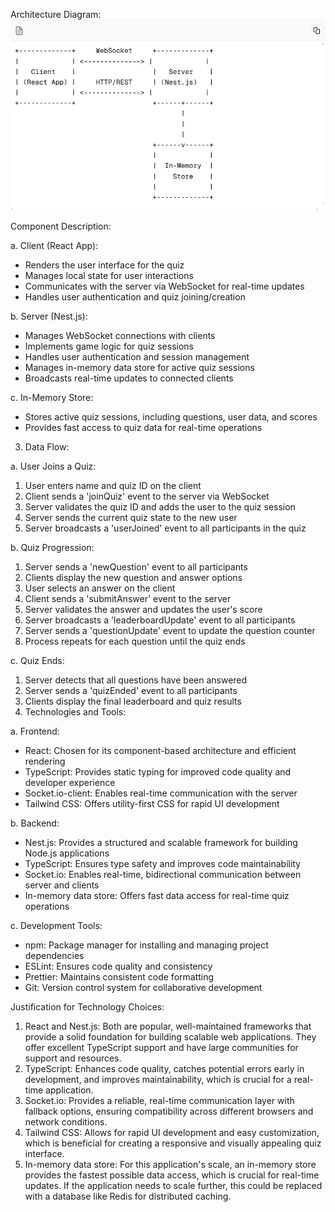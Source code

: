 Architecture Diagram:
![alt text](image.png)

Component Description:

a. Client (React App):

- Renders the user interface for the quiz
- Manages local state for user interactions
- Communicates with the server via WebSocket for real-time updates
- Handles user authentication and quiz joining/creation

b. Server (Nest.js):

- Manages WebSocket connections with clients
- Implements game logic for quiz sessions
- Handles user authentication and session management
- Manages in-memory data store for active quiz sessions
- Broadcasts real-time updates to connected clients

c. In-Memory Store:

- Stores active quiz sessions, including questions, user data, and scores
- Provides fast access to quiz data for real-time operations

3. Data Flow:

a. User Joins a Quiz:

1. User enters name and quiz ID on the client
2. Client sends a 'joinQuiz' event to the server via WebSocket
3. Server validates the quiz ID and adds the user to the quiz session
4. Server sends the current quiz state to the new user
5. Server broadcasts a 'userJoined' event to all participants in the quiz

b. Quiz Progression:

1. Server sends a 'newQuestion' event to all participants
2. Clients display the new question and answer options
3. User selects an answer on the client
4. Client sends a 'submitAnswer' event to the server
5. Server validates the answer and updates the user's score
6. Server broadcasts a 'leaderboardUpdate' event to all participants
7. Server sends a 'questionUpdate' event to update the question counter
8. Process repeats for each question until the quiz ends

c. Quiz Ends:

1. Server detects that all questions have been answered
2. Server sends a 'quizEnded' event to all participants
3. Clients display the final leaderboard and quiz results
4. Technologies and Tools:

a. Frontend:

- React: Chosen for its component-based architecture and efficient rendering
- TypeScript: Provides static typing for improved code quality and developer experience
- Socket.io-client: Enables real-time communication with the server
- Tailwind CSS: Offers utility-first CSS for rapid UI development

b. Backend:

- Nest.js: Provides a structured and scalable framework for building Node.js applications
- TypeScript: Ensures type safety and improves code maintainability
- Socket.io: Enables real-time, bidirectional communication between server and clients
- In-memory data store: Offers fast data access for real-time quiz operations

c. Development Tools:

- npm: Package manager for installing and managing project dependencies
- ESLint: Ensures code quality and consistency
- Prettier: Maintains consistent code formatting
- Git: Version control system for collaborative development

Justification for Technology Choices:

1. React and Nest.js: Both are popular, well-maintained frameworks that provide a solid foundation for building scalable web applications. They offer excellent TypeScript support and have large communities for support and resources.
2. TypeScript: Enhances code quality, catches potential errors early in development, and improves maintainability, which is crucial for a real-time application.
3. Socket.io: Provides a reliable, real-time communication layer with fallback options, ensuring compatibility across different browsers and network conditions.
4. Tailwind CSS: Allows for rapid UI development and easy customization, which is beneficial for creating a responsive and visually appealing quiz interface.
5. In-memory data store: For this application's scale, an in-memory store provides the fastest possible data access, which is crucial for real-time updates. If the application needs to scale further, this could be replaced with a database like Redis for distributed caching.
